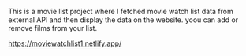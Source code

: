 This is a movie list project where I fetched movie watch list data from
external API and then display the data on the website. yoou can add or remove films from your list.   

https://moviewatchlist1.netlify.app/
